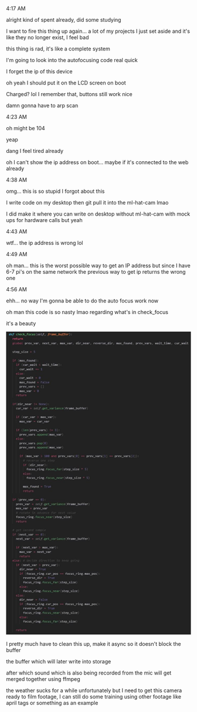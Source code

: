 4:17 AM

alright kind of spent already, did some studying

I want to fire this thing up again... a lot of my projects I just set aside and it's like they no longer exist, I feel bad

this thing is rad, it's like a complete system

I'm going to look into the autofocusing code real quick

I forget the ip of this device

oh yeah I should put it on the LCD screen on boot

Charged? lol I remember that, buttons still work nice

damn gonna have to arp scan

4:23 AM

oh might be 104

yeap

dang I feel tired already

oh I can't show the ip address on boot... maybe if it's connected to the web already

4:38 AM

omg... this is so stupid I forgot about this

I write code on my desktop then git pull it into the ml-hat-cam lmao

I did make it where you can write on desktop without ml-hat-cam with mock ups for hardware calls but yeah

4:43 AM

wtf... the ip address is wrong lol

4:49 AM

oh man... this is the worst possible way to get an IP address but since I have 6-7 pi's on the same network the previous way to get ip returns the wrong one

4:56 AM

ehh... no way I'm gonna be able to do the auto focus work now

oh man this code is so nasty lmao regarding what's in check_focus

it's a beauty

<img src="../images/beauty.JPG"/>

I pretty much have to clean this up, make it async so it doesn't block the buffer

the buffer which will later write into storage

after which sound which is also being recorded from the mic will get merged together using ffmpeg

the weather sucks for a while unfortunately but I need to get this camera ready to film footage, I can still do some training using other footage like april tags or something as an example
